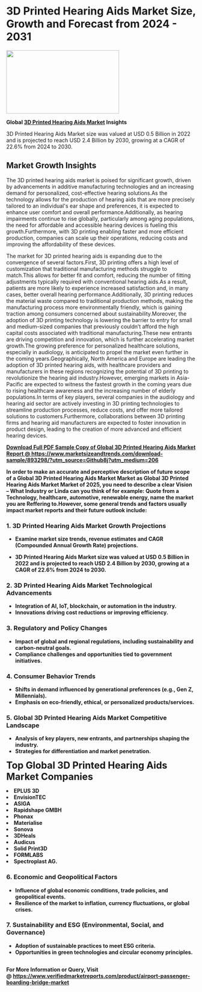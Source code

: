 <H1>3D Printed Hearing Aids Market Size, Growth and Forecast from 2024 - 2031</H1><img class="aligncenter size-medium wp-image-584254" src="https://thirdeyenews.in/wp-content/uploads/2024/09/Global-Market-Research-300x168.jpeg" alt="" width="300" height="168" /><p><strong>Global&nbsp;<a href="https://www.marketsizeandtrends.com/download-sample/893298/?utm_source=Github8j?utm_medium=206">3D Printed Hearing Aids Market</a> Insights</strong></p><p>3D Printed Hearing Aids Market size was valued at USD 0.5 Billion in 2022 and is projected to reach USD 2.4 Billion by 2030, growing at a CAGR of 22.6% from 2024 to 2030.</p><p><h2>Market Growth Insights</h2> <p>The 3D printed hearing aids market is poised for significant growth, driven by advancements in additive manufacturing technologies and an increasing demand for personalized, cost-effective hearing solutions.As the technology allows for the production of hearing aids that are more precisely tailored to an individual's ear shape and preferences, it is expected to enhance user comfort and overall performance.Additionally, as hearing impairments continue to rise globally, particularly among aging populations, the need for affordable and accessible hearing devices is fueling this growth.Furthermore, with 3D printing enabling faster and more efficient production, companies can scale up their operations, reducing costs and improving the affordability of these devices.</p> <p><strong><a href="#"></a></strong></p> <p>The market for 3D printed hearing aids is expanding due to the convergence of several factors.First, 3D printing offers a high level of customization that traditional manufacturing methods struggle to match.This allows for better fit and comfort, reducing the number of fitting adjustments typically required with conventional hearing aids.As a result, patients are more likely to experience increased satisfaction and, in many cases, better overall hearing performance.Additionally, 3D printing reduces the material waste compared to traditional production methods, making the manufacturing process more environmentally friendly, which is gaining traction among consumers concerned about sustainability.Moreover, the adoption of 3D printing technology is lowering the barrier to entry for small and medium-sized companies that previously couldn’t afford the high capital costs associated with traditional manufacturing.These new entrants are driving competition and innovation, which is further accelerating market growth.The growing preference for personalized healthcare solutions, especially in audiology, is anticipated to propel the market even further in the coming years.Geographically, North America and Europe are leading the adoption of 3D printed hearing aids, with healthcare providers and manufacturers in these regions recognizing the potential of 3D printing to revolutionize the hearing aid industry.However, emerging markets in Asia-Pacific are expected to witness the fastest growth in the coming years due to rising healthcare awareness and the increasing number of elderly populations.In terms of key players, several companies in the audiology and hearing aid sector are actively investing in 3D printing technologies to streamline production processes, reduce costs, and offer more tailored solutions to customers.Furthermore, collaborations between 3D printing firms and hearing aid manufacturers are expected to foster innovation in product design, leading to the creation of more advanced and efficient hearing devices.<p><strong><a href="#"></p><p><span class=""><strong>Download Full PDF Sample Copy of Global 3D Printed Hearing Aids Market Report</strong> @ <a href="https://www.marketsizeandtrends.com/download-sample/893298/?utm_source=Github8j?utm_medium=206" target="_blank">https://www.marketsizeandtrends.com/download-sample/893298/?utm_source=Github8j?utm_medium=206</a></span></p><p>In order to make an accurate and perceptive description of future scope of a Global&nbsp;3D Printed Hearing Aids Market Market as Global&nbsp;3D Printed Hearing Aids Market Market of 2025, you need to describe a clear Vision &ndash; What Industry or Linda can you think of for example: Quote from a Technology, healthcare, automotive, renewable energy, name the market you are Reffering to.However, some general trends and factors usually impact market reports and their future outlook include:</p><h3>1.&nbsp;<strong>3D Printed Hearing Aids Market Growth Projections</strong></h3><ul><li>Examine market size trends, revenue estimates and CAGR (Compounded Annual Growth Rate) projections.</li><li><p>3D Printed Hearing Aids Market size was valued at USD 0.5 Billion in 2022 and is projected to reach USD 2.4 Billion by 2030, growing at a CAGR of 22.6% from 2024 to 2030.</p></li></ul><h3>2.&nbsp;<strong>3D Printed Hearing Aids Market Technological Advancements</strong></h3><ul><li>Integration of AI, IoT, blockchain, or automation in the industry.</li><li>Innovations driving cost reductions or improving efficiency.</li></ul><h3>3.&nbsp;<strong>Regulatory and Policy Changes</strong></h3><ul><li>Impact of global and regional regulations, including sustainability and carbon-neutral goals.</li><li>Compliance challenges and opportunities tied to government initiatives.</li></ul><h3>4.&nbsp;<strong>Consumer Behavior Trends</strong></h3><ul><li>Shifts in demand influenced by generational preferences (e.g., Gen Z, Millennials).</li><li>Emphasis on eco-friendly, ethical, or personalized products/services.</li></ul><h3>5.&nbsp;<strong>Global 3D Printed Hearing Aids Market Competitive Landscape</strong></h3><ul><li>Analysis of key players, new entrants, and partnerships shaping the industry.</li><li>Strategies for differentiation and market penetration.</li></ul><p data-pm-slice="1 1 []"><span style="color: inherit; font-family: inherit; font-size: 25px;">Top Global 3D Printed Hearing Aids Market Companies</span></p><div class="" data-test-id=""><p><li>EPLUS 3D</li><li> EnvisionTEC</li><li> ASIGA</li><li> Rapidshape GMBH</li><li> Phonax</li><li> Materialise</li><li> Sonova</li><li> 3DHeals</li><li> Audicus</li><li> Solid Print3D</li><li> FORMLABS</li><li> Spectroplast AG.</li></p></div><h3>6.&nbsp;<strong>Economic and Geopolitical Factors</strong></h3><ul><li>Influence of global economic conditions, trade policies, and geopolitical events.</li><li>Resilience of the market to inflation, currency fluctuations, or global crises.</li></ul><h3>7.&nbsp;<strong>Sustainability and ESG (Environmental, Social, and Governance)</strong></h3><ul><li>Adoption of sustainable practices to meet ESG criteria.</li><li>Opportunities in green technologies and circular economy principles.</li></ul><h2><strong style="font-size: 14px;">For More Information or Query, Visit @&nbsp;</strong><a style="background-color: #ffffff; font-size: 14px;" href="https://www.marketsizeandtrends.com/report/3d-printed-hearing-aids-market/" target="_blank">https://www.verifiedmarketreports.com/product/airport-passenger-boarding-bridge-market</a></h2>